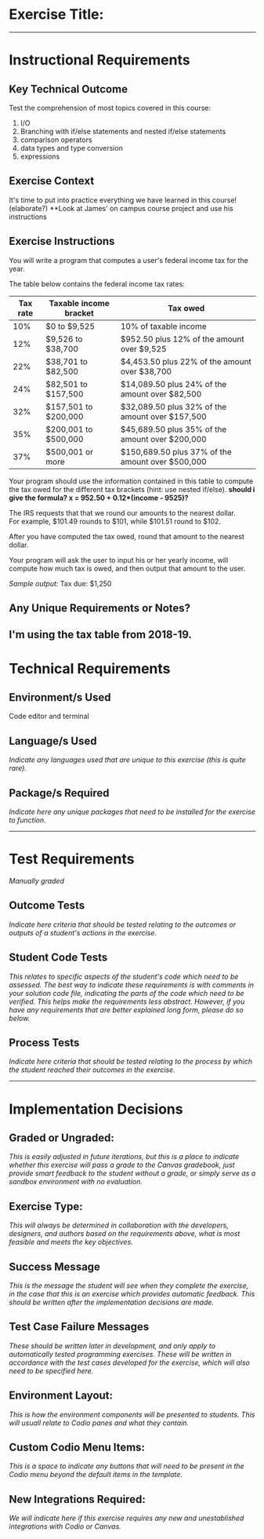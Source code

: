 # Exercise Title:
---
# Instructional Requirements
## Key Technical Outcome
Test the comprehension of most topics covered in this course:
1. I/O
2. Branching with if/else statements and nested if/else statements
3. comparison operators 
4. data types and type conversion
5. expressions


## Exercise Context
It's time to put into practice everything we have learned in this course!
(elaborate?) **Look at James' on campus course project and use his instructions

## Exercise Instructions
You will write a program that computes a user's federal income tax for the year.

The table below contains the federal income tax rates:

| Tax rate	| Taxable income bracket	| Tax owed
| ----------|-------------------------| ------------------------------------------------ |
| 10%       | $0 to $9,525            | 10% of taxable income                            |
| 12%	      | $9,526 to $38,700	      | $952.50 plus 12% of the amount over $9,525       |
| 22%	      | $38,701 to $82,500	    | $4,453.50 plus 22% of the amount over $38,700    |
| 24%	      | $82,501 to $157,500	    | $14,089.50 plus 24% of the amount over $82,500   |
| 32%	      | $157,501 to $200,000	  | $32,089.50 plus 32% of the amount over $157,500  |
| 35%	      | $200,001 to $500,000	  | $45,689.50 plus 35% of the amount over $200,000  |
| 37%	      | $500,001 or more	      | $150,689.50 plus 37% of the amount over $500,000 |


Your program should use the information contained in this table to compute the tax owed for the different tax brackets (hint: use nested if/else). <b>should i give the formula?  x = 952.50 + 0.12*(income - 9525)?</b>
  
  
The IRS requests that that we round our amounts to the nearest dollar. <br>
For example, $101.49 rounds to $101, while $101.51 round to $102.

After you have computed the tax owed, round that amount to the nearest dollar.

Your program will ask the user to input his or her yearly income, will compute how much tax is owed, and then output that amount to the user.

<em>Sample output:</em>
Tax due: $1,250


## Any Unique Requirements or Notes?
I'm using the tax table from 2018-19. 
---
# Technical Requirements

## Environment/s Used
Code editor and terminal

## Language/s Used
<em>Indicate any languages used that are unique to this exercise (this is quite rare).</em>

## Package/s Required
<em>Indicate here any unique packages that need to be installed for the exercise to function.</em>

---
# Test Requirements
<em>Manually graded</em>

## Outcome Tests
<em>Indicate here criteria that should be tested relating to the outcomes or outputs of a student's actions in the exercise.</em>

## Student Code Tests
<em>This relates to specific aspects of the student's code which need to be assessed. The best way to indicate these requirements is with comments in your solution code file, indicating the parts of the code which need to be verified. This helps make the requirements less abstract. However, if you have any requirements that are better explained long form, please do so below.</em>

## Process Tests
<em>Indicate here criteria that should be tested relating to the process by which the student reached their outcomes in the exercise.</em>

---
#  Implementation Decisions

## Graded or Ungraded:
<em>This is easily adjusted in future iterations, but this is a place to indicate whether this exercise will pass a grade to the Canvas gradebook, just provide smart feedback to the student without a grade, or simply serve as a sandbox environment with no evaluation.</em>

## Exercise Type:
<em>This will always be determined in collaboration with the developers, designers, and authors based on the requirements above, what is most feasible and meets the key objectives.</em>

## Success Message
<em>This is the message the student will see when they complete the exercise, in the case that this is an exercise which provides automatic feedback. This should be written after the implementation decisions are made.</em>

## Test Case Failure Messages
<em>These should be written later in development, and only apply to automatically tested programming exercises. These will be written in accordance with the test cases developed for the exercise, which will also need to be specified here.</em>

## Environment Layout:
<em>This is how the environment components will be presented to students. This will usuall relate to Codio panes and what they contain.</em>

## Custom Codio Menu Items:
<em>This is a space to indicate any buttons that will need to be present in the Codio menu beyond the default items in the template.</em>

## New Integrations Required:
<em>We will indicate here if this exercise requires any new and unestablished integrations with Codio or Canvas.</em>
